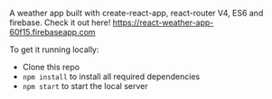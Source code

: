 A weather app built with create-react-app, react-router V4, ES6 and firebase. Check it out here! https://react-weather-app-60f15.firebaseapp.com

To get it running locally:
- Clone this repo
- `npm install` to install all required dependencies
- `npm start` to start the local server

